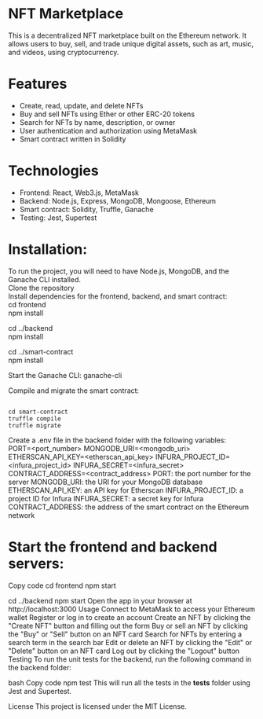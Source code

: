 # NFT Marketplace

This is a decentralized NFT marketplace built on the Ethereum network. It allows users to buy, sell, and trade unique digital assets, such as art, music, and videos, using cryptocurrency.<br/>
# Features

<ul>
  <li>Create, read, update, and delete NFTs</li>
  <li>Buy and sell NFTs using Ether or other ERC-20 tokens</li>
  <li>Search for NFTs by name, description, or owner</li>
  <li>User authentication and authorization using MetaMask</li>
  <li>Smart contract written in Solidity</li>
</ul>

# Technologies

<ul>
 <li>Frontend: React, Web3.js, MetaMask</li>
 <li>Backend: Node.js, Express, MongoDB, Mongoose, Ethereum</li></li>
 <li>Smart contract: Solidity, Truffle, Ganache</li>
 <li>Testing: Jest, Supertest</li>
</ul>

# Installation:

To run the project, you will need to have Node.js, MongoDB, and the Ganache CLI installed.<br/>
Clone the repository<br/>
Install dependencies for the frontend, backend, and smart contract:<br/>
cd frontend<br/>
npm install<br/>

cd ../backend<br/>
npm install<br/>

cd ../smart-contract<br/>
npm install<br/>

Start the Ganache CLI:
ganache-cli

Compile and migrate the smart contract:

<code>
cd smart-contract
truffle compile
truffle migrate</code>

Create a .env file in the backend folder with the following variables:<br/>
PORT=<port_number>
MONGODB_URI=<mongodb_uri>
ETHERSCAN_API_KEY=<etherscan_api_key>
INFURA_PROJECT_ID=<infura_project_id>
INFURA_SECRET=<infura_secret>
CONTRACT_ADDRESS=<contract_address>
PORT: the port number for the server
MONGODB_URI: the URI for your MongoDB database
ETHERSCAN_API_KEY: an API key for Etherscan
INFURA_PROJECT_ID: a project ID for Infura
INFURA_SECRET: a secret key for Infura
CONTRACT_ADDRESS: the address of the smart contract on the Ethereum network

# Start the frontend and backend servers:

Copy code
cd frontend
npm start

cd ../backend
npm start
Open the app in your browser at http://localhost:3000
Usage
Connect to MetaMask to access your Ethereum wallet
Register or log in to create an account
Create an NFT by clicking the "Create NFT" button and filling out the form
Buy or sell an NFT by clicking the "Buy" or "Sell" button on an NFT card
Search for NFTs by entering a search term in the search bar
Edit or delete an NFT by clicking the "Edit" or "Delete" button on an NFT card
Log out by clicking the "Logout" button
Testing
To run the unit tests for the backend, run the following command in the backend folder:

bash
Copy code
npm test
This will run all the tests in the __tests__ folder using Jest and Supertest.

License
This project is licensed under the MIT License.
